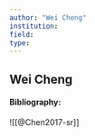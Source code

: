 ```yaml
---
author: "Wei Cheng"
institution:
field:
type:
---
```


## Wei Cheng
#### Bibliography:

![[@Chen2017-sr]]
